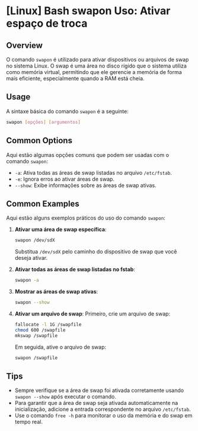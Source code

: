 # [Linux] Bash swapon Uso: Ativar espaço de troca

## Overview
O comando `swapon` é utilizado para ativar dispositivos ou arquivos de swap no sistema Linux. O swap é uma área no disco rígido que o sistema utiliza como memória virtual, permitindo que ele gerencie a memória de forma mais eficiente, especialmente quando a RAM está cheia.

## Usage
A sintaxe básica do comando `swapon` é a seguinte:

```bash
swapon [opções] [argumentos]
```

## Common Options
Aqui estão algumas opções comuns que podem ser usadas com o comando `swapon`:

- `-a`: Ativa todas as áreas de swap listadas no arquivo `/etc/fstab`.
- `-e`: Ignora erros ao ativar áreas de swap.
- `--show`: Exibe informações sobre as áreas de swap ativas.

## Common Examples
Aqui estão alguns exemplos práticos do uso do comando `swapon`:

1. **Ativar uma área de swap específica**:
   ```bash
   swapon /dev/sdX
   ```
   Substitua `/dev/sdX` pelo caminho do dispositivo de swap que você deseja ativar.

2. **Ativar todas as áreas de swap listadas no fstab**:
   ```bash
   swapon -a
   ```

3. **Mostrar as áreas de swap ativas**:
   ```bash
   swapon --show
   ```

4. **Ativar um arquivo de swap**:
   Primeiro, crie um arquivo de swap:
   ```bash
   fallocate -l 1G /swapfile
   chmod 600 /swapfile
   mkswap /swapfile
   ```
   Em seguida, ative o arquivo de swap:
   ```bash
   swapon /swapfile
   ```

## Tips
- Sempre verifique se a área de swap foi ativada corretamente usando `swapon --show` após executar o comando.
- Para garantir que a área de swap seja ativada automaticamente na inicialização, adicione a entrada correspondente no arquivo `/etc/fstab`.
- Use o comando `free -h` para monitorar o uso da memória e do swap em tempo real.